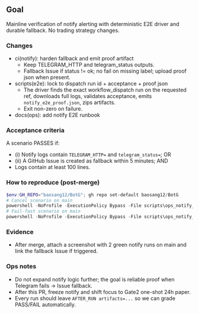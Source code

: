 ## Goal
Mainline verification of notify alerting with deterministic E2E driver and durable fallback. No trading strategy changes.

### Changes
- ci(notify): harden fallback and emit proof artifact
  - Keep TELEGRAM_HTTP and telegram_status outputs.
  - Fallback Issue if status != ok; no fail on missing label; upload proof json when present.
- scripts(e2e): lock to dispatch run id + acceptance + proof json
  - The driver finds the exact workflow_dispatch run on the requested ref, downloads full logs, validates acceptance, emits `notify_e2e_proof.json`, zips artifacts.
  - Exit non-zero on failure.
- docs(ops): add notify E2E runbook

### Acceptance criteria
A scenario PASSES if:
- (i) Notify logs contain `TELEGRAM_HTTP=` and `telegram_status=`; OR
- (ii) A GitHub Issue is created as fallback within 5 minutes; AND
- Logs contain at least 100 lines.

### How to reproduce (post-merge)
```powershell
$env:GH_REPO="baosang12/BotG"; gh repo set-default baosang12/BotG
# Cancel scenario on main
powershell -NoProfile -ExecutionPolicy Bypass -File scripts\ops_notify_e2e.ps1 -Source notify_test -NotifyRef main -TimeoutNotifySec 900
# Fail-fast scenario on main
powershell -NoProfile -ExecutionPolicy Bypass -File scripts\ops_notify_e2e.ps1 -Source notify_test_fail -NotifyRef main -TimeoutNotifySec 900
```

### Evidence
- After merge, attach a screenshot with 2 green notify runs on main and link the fallback Issue if triggered.

### Ops notes
- Do not expand notify logic further; the goal is reliable proof when Telegram fails → Issue fallback.
- After this PR, freeze notify and shift focus to Gate2 one-shot 24h paper.
- Every run should leave `AFTER_RUN artifacts=...` so we can grade PASS/FAIL automatically.
